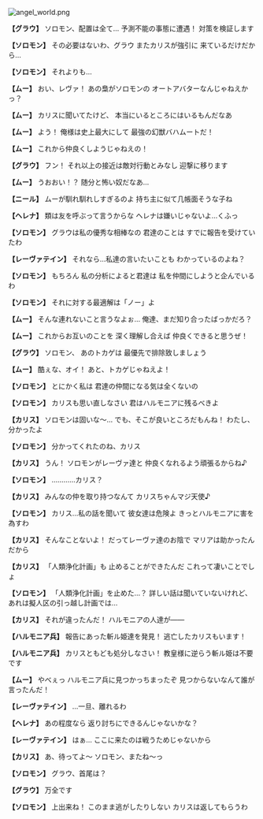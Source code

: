 
![angel_world.png](../images/backgrounds/angel_world.png)

**【グラウ】**
ソロモン、配置は全て…
予測不能の事態に遭遇！
対策を検証します

**【ソロモン】**
その必要はないわ、グラウ
またカリスが強引に
来ているだけだから…

**【ソロモン】**
それよりも…

**【ムー】**
おい、レヴァ！
あの梟がソロモンの
オートアバターなんじゃねえかっ？

**【ムー】**
カリスに聞いてたけど、
本当にいるところにはいるもんだなあ

**【ムー】**
よう！
俺様は史上最大にして
最強の幻獣バハムートだ！

**【ムー】**
これから仲良くしようじゃねえの！

**【グラウ】**
フン！
それ以上の接近は敵対行動とみなし
迎撃に移ります

**【ムー】**
うおおい！？
随分と怖い奴だなあ…

**【ニール】**
ムーが馴れ馴れしすぎるのよ
持ち主に似て几帳面そうな子ね

**【ヘレナ】**
類は友を呼ぶって言うからな
ヘレナは嫌いじゃないよ…くふっ

**【ソロモン】**
グラウは私の優秀な相棒なの
君達のことは
すでに報告を受けていたわ

**【レーヴァテイン】**
それなら…私達の言いたいことも
わかっているのよね？

**【ソロモン】**
もちろん
私の分析によると君達は
私を仲間にしようと企んでいるわ

**【ソロモン】**
それに対する最適解は「ノー」よ

**【ムー】**
そんな連れないこと言うなよぉ…
俺達、まだ知り合ったばっかだろ？

**【ムー】**
これからお互いのことを
深く理解し合えば
仲良くできると思うぜ！

**【グラウ】**
ソロモン、
あのトカゲは
最優先で排除致しましょう

**【ムー】**
酷ぇな、オイ！
あと、トカゲじゃねえよ！

**【ソロモン】**
とにかく私は
君達の仲間になる気は全くないの

**【ソロモン】**
カリスも思い直しなさい
君はハルモニアに残るべきよ

**【カリス】**
ソロモンは固いな～…
でも、そこが良いところだもんね！
わたし、分かったよ

**【ソロモン】**
分かってくれたのね、カリス

**【カリス】**
うん！
ソロモンがレーヴァ達と
仲良くなれるよう頑張るからね♪

**【ソロモン】**
…………カリス？

**【カリス】**
みんなの仲を取り持つなんて
カリスちゃんマジ天使♪

**【ソロモン】**
カリス…私の話を聞いて
彼女達は危険よ
きっとハルモニアに害を為すわ

**【カリス】**
そんなことないよ！
だってレーヴァ達のお陰で
マリアは助かったんだから

**【カリス】**
「人類浄化計画」も
止めることができたんだ
これって凄いことでしょ

**【ソロモン】**
「人類浄化計画」を止めた…？
詳しい話は聞いていないけれど、
あれは擬人区の引っ越し計画では…

**【カリス】**
それが違ったんだ！
ハルモニアの人達が――

**【ハルモニア兵】**
報告にあった斬ル姫達を発見！
逃亡したカリスもいます！

**【ハルモニア兵】**
カリスともども処分しなさい！
教皇様に逆らう斬ル姫は不要です

**【ムー】**
やべぇっ
ハルモニア兵に見つかっちまったぞ
見つからないなんて誰が言ったんだ！

**【レーヴァテイン】**
…一旦、離れるわ

**【ヘレナ】**
あの程度なら
返り討ちにできるんじゃないかな？

**【レーヴァテイン】**
はぁ…
ここに来たのは戦うためじゃないから

**【カリス】**
あ、待ってよ～
ソロモン、またね～っ

**【ソロモン】**
グラウ、首尾は？

**【グラウ】**
万全です

**【ソロモン】**
上出来ね！
このまま逃がしたりしない
カリスは返してもらうわ
